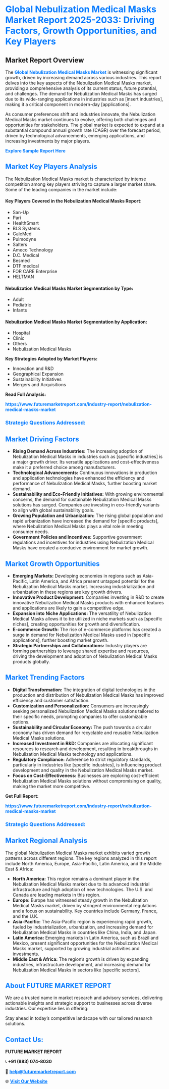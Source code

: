 <h1 style="color: #007BFF;">Global Nebulization Medical Masks Market Report 2025-2033: Driving Factors, Growth Opportunities, and Key Players</h1>

<section id="overview">
<h2>Market Report Overview</h2>
<p>The <a href="https://www.futuremarketreport.com/industry-report/nebulization-medical-masks-market" style="color: #007BFF; text-decoration: none;"><strong>Global Nebulization Medical Masks Market</strong></a> is witnessing significant growth, driven by increasing demand across various industries. This report delves into the key aspects of the Nebulization Medical Masks market, providing a comprehensive analysis of its current status, future potential, and challenges. The demand for Nebulization Medical Masks has surged due to its wide-ranging applications in industries such as [insert industries], making it a critical component in modern-day [applications].</p>
<p>As consumer preferences shift and industries innovate, the Nebulization Medical Masks market continues to evolve, offering both challenges and opportunities for stakeholders. The global market is expected to expand at a substantial compound annual growth rate (CAGR) over the forecast period, driven by technological advancements, emerging applications, and increasing investments by major players.</p>
</section>

<section id="overview">
<p><a href="https://www.futuremarketreport.com/request-sample/reportId=123478" style="color: #007BFF; text-decoration: none;"><strong>Explore Sample Report Here</strong></a></p>
</section>

<section id="key-players">
<h2 style="color: #007BFF;">Market Key Players Analysis</h2>
<p>The Nebulization Medical Masks market is characterized by intense competition among key players striving to capture a larger market share. Some of the leading companies in the market include:</p>
<h4>Key Players Covered in the Nebulization Medical Masks Report:</h4>
<ul><li>San-Up</li><li>Pari</li><li>HealthSmart</li><li>BLS Systems</li><li>GaleMed</li><li>Pulmodyne</li><li>Salters</li><li>Ameco Technology</li><li>D.C. Medical</li><li>Besmed</li><li>DTF medical</li><li>FOR CARE Enterprise</li><li>HELTMAN</li></ul>
<h4>Nebulization Medical Masks Market Segmentation by Type:</h4>
<ul><li>Adult</li><li>Pediatric</li><li>Infants</li></ul>

<h4>Nebulization Medical Masks Market Segmentation by Application:</h4>
<ul><li>Hospital</li><li>Clinic</li><li>Others</li><li>Nebulization Medical Masks</li></ul>
<p><strong>Key Strategies Adopted by Market Players:</strong></p>
<ul>
<li>Innovation and R&D</li>
<li>Geographical Expansion</li>
<li>Sustainability Initiatives</li>
<li>Mergers and Acquisitions</li>
</ul>
</section>

<section>
<p><strong>Read Full Analysis: </strong></p><a href="https://www.futuremarketreport.com/industry-report/nebulization-medical-masks-market" style="color: #007BFF; text-decoration: none;"><strong>https://www.futuremarketreport.com/industry-report/nebulization-medical-masks-market</strong></a>
<h3 style="color: #007BFF;">Strategic Questions Addressed:</h3>
</section>

<section id="driving-factors">
<h2 style="color: #007BFF;">Market Driving Factors</h2>
<ul>
<li><strong>Rising Demand Across Industries:</strong> The increasing adoption of Nebulization Medical Masks in industries such as [specific industries] is a major growth driver. Its versatile applications and cost-effectiveness make it a preferred choice among manufacturers.</li>
<li><strong>Technological Advancements:</strong> Continuous innovations in production and application technologies have enhanced the efficiency and performance of Nebulization Medical Masks, further boosting market demand.</li>
<li><strong>Sustainability and Eco-Friendly Initiatives:</strong> With growing environmental concerns, the demand for sustainable Nebulization Medical Masks solutions has surged. Companies are investing in eco-friendly variants to align with global sustainability goals.</li>
<li><strong>Growing Population and Urbanization:</strong> The rising global population and rapid urbanization have increased the demand for [specific products], where Nebulization Medical Masks plays a vital role in meeting consumer needs.</li>
<li><strong>Government Policies and Incentives:</strong> Supportive government regulations and incentives for industries using Nebulization Medical Masks have created a conducive environment for market growth.</li>
</ul>
</section>

<section id="growth-opportunities">
<h2 style="color: #007BFF;">Market Growth Opportunities</h2>
<ul>
<li><strong>Emerging Markets:</strong> Developing economies in regions such as Asia-Pacific, Latin America, and Africa present untapped potential for the Nebulization Medical Masks market. Increasing industrialization and urbanization in these regions are key growth drivers.</li>
<li><strong>Innovative Product Development:</strong> Companies investing in R&D to create innovative Nebulization Medical Masks products with enhanced features and applications are likely to gain a competitive edge.</li>
<li><strong>Expansion into Niche Applications:</strong> The versatility of Nebulization Medical Masks allows it to be utilized in niche markets such as [specific niches], creating opportunities for growth and diversification.</li>
<li><strong>E-commerce Growth:</strong> The rise of e-commerce platforms has created a surge in demand for Nebulization Medical Masks used in [specific applications], further boosting market growth.</li>
<li><strong>Strategic Partnerships and Collaborations:</strong> Industry players are forming partnerships to leverage shared expertise and resources, driving the development and adoption of Nebulization Medical Masks products globally.</li>
</ul>
</section>

<section id="trending-factors">
<h2 style="color: #007BFF;">Market Trending Factors</h2>
<ul>
<li><strong>Digital Transformation:</strong> The integration of digital technologies in the production and distribution of Nebulization Medical Masks has improved efficiency and customer satisfaction.</li>
<li><strong>Customization and Personalization:</strong> Consumers are increasingly seeking personalized Nebulization Medical Masks solutions tailored to their specific needs, prompting companies to offer customizable options.</li>
<li><strong>Sustainability and Circular Economy:</strong> The push towards a circular economy has driven demand for recyclable and reusable Nebulization Medical Masks solutions.</li>
<li><strong>Increased Investment in R&D:</strong> Companies are allocating significant resources to research and development, resulting in breakthroughs in Nebulization Medical Masks technology and applications.</li>
<li><strong>Regulatory Compliance:</strong> Adherence to strict regulatory standards, particularly in industries like [specific industries], is influencing product development and quality in the Nebulization Medical Masks market.</li>
<li><strong>Focus on Cost-Effectiveness:</strong> Businesses are exploring cost-efficient Nebulization Medical Masks solutions without compromising on quality, making the market more competitive.</li>
</ul>
</section>

<section>
<p><strong>Get Full Report: </strong></p><a href="https://www.futuremarketreport.com/industry-report/nebulization-medical-masks-market" style="color: #007BFF; text-decoration: none;"><strong>https://www.futuremarketreport.com/industry-report/nebulization-medical-masks-market</strong></a>
<h3 style="color: #007BFF;">Strategic Questions Addressed:</h3>
</section>


<section id="regional-analysis">
<h2 style="color: #007BFF;">Market Regional Analysis</h2>
<p>The global Nebulization Medical Masks market exhibits varied growth patterns across different regions. The key regions analyzed in this report include North America, Europe, Asia-Pacific, Latin America, and the Middle East & Africa:</p>
<ul>
<li><strong>North America:</strong> This region remains a dominant player in the Nebulization Medical Masks market due to its advanced industrial infrastructure and high adoption of new technologies. The U.S. and Canada are leading markets in this region.</li>
<li><strong>Europe:</strong> Europe has witnessed steady growth in the Nebulization Medical Masks market, driven by stringent environmental regulations and a focus on sustainability. Key countries include Germany, France, and the U.K.</li>
<li><strong>Asia-Pacific:</strong> The Asia-Pacific region is experiencing rapid growth, fueled by industrialization, urbanization, and increasing demand for Nebulization Medical Masks in countries like China, India, and Japan.</li>
<li><strong>Latin America:</strong> Emerging markets in Latin America, such as Brazil and Mexico, present significant opportunities for the Nebulization Medical Masks market, supported by growing industrial activities and investments.</li>
<li><strong>Middle East & Africa:</strong> The region’s growth is driven by expanding industries, infrastructure development, and increasing demand for Nebulization Medical Masks in sectors like [specific sectors].</li>
</ul>
</section>

<footer>
<h2 style="color: #007BFF;">About FUTURE MARKET REPORT</h2>
<p>We are a trusted name in market research and advisory services, delivering actionable insights and strategic support to businesses across diverse industries. Our expertise lies in offering:</p>

<p>Stay ahead in today’s competitive landscape with our tailored research solutions.</p>

<h2 style="color: #007BFF;">Contact Us:</h2>
<p><strong>FUTURE MARKET REPORT</strong></p>
<p>📞 <strong>+91 (883) 074-8030</strong></p>
<p>📧 <strong><a href="mailto:help@futuremarketreport.com" style="color: #007BFF;">help@futuremarketreport.com</a></strong></p>
<p>🌐 <strong><a href="https://www.futuremarketreport.com/" style="color: #007BFF;">Visit Our Website</a></strong></p>
</footer>